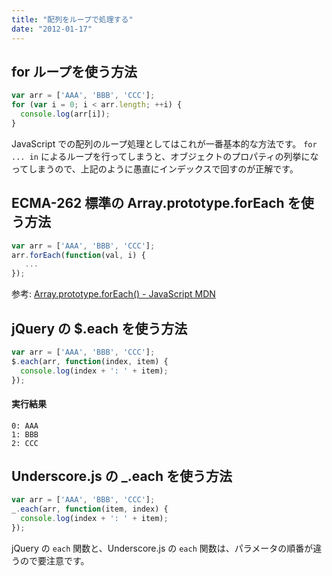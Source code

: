 ```yaml
---
title: "配列をループで処理する"
date: "2012-01-17"
---
```


for ループを使う方法
----

```javascript
var arr = ['AAA', 'BBB', 'CCC'];
for (var i = 0; i < arr.length; ++i) {
  console.log(arr[i]);
}
```

JavaScript での配列のループ処理としてはこれが一番基本的な方法です。
`for ... in` によるループを行ってしまうと、オブジェクトのプロパティの列挙になってしまうので、上記のように愚直にインデックスで回すのが正解です。


ECMA-262 標準の Array.prototype.forEach を使う方法
----

```javascript
var arr = ['AAA', 'BBB', 'CCC'];
arr.forEach(function(val, i) {
   ...
});
```

参考: [Array.prototype.forEach() - JavaScript MDN](https://developer.mozilla.org/ja/docs/Web/JavaScript/Reference/Global_Objects/Array/forEach)


jQuery の $.each を使う方法
----

```javascript
var arr = ['AAA', 'BBB', 'CCC'];
$.each(arr, function(index, item) {
  console.log(index + ': ' + item);
});
```

#### 実行結果
```
0: AAA
1: BBB
2: CCC
```

Underscore.js の _.each を使う方法
----

```javascript
var arr = ['AAA', 'BBB', 'CCC'];
_.each(arr, function(item, index) {
  console.log(index + ': ' + item);
});
```

jQuery の `each` 関数と、Underscore.js の `each` 関数は、パラメータの順番が違うので要注意です。

